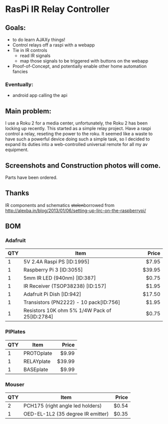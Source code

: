 # RasPi IR Relay Controller

## Goals:
* to do learn AJAXy things!
* Control relays off a raspi with a webapp
* Tie in IR controls
  * read IR signals
  * map those signals to be triggered with buttons on the webapp
* Proof-of-Concept, and potentially enable other home automation fancies

### Eventually:
* android app calling the api

## Main problem:
I use a Roku 2 for a media center, unfortunately, the Roku 2 has been locking up recently.
This started as a simple relay project. Have a raspi control a relay, reseting the power to the roku.
It seemed like a waste to have such a powerful device doing such a simple task, so I decided to
expand its duties into a web-controlled universal remote for all my av equipment.

## Screenshots and Construction photos will come.
Parts have been ordered.

## Thanks
IR components and schematics ~~stolen~~borrowed from http://alexba.in/blog/2013/01/06/setting-up-lirc-on-the-raspberrypi/

## BOM
### Adafruit
| QTY | Item                                                  | Price  |
| --- | ----------------------------------------------------- | ------:|
| 1   | 5V 2.4A Raspi PS [ID:1995]                            |  $7.95 |
| 1   | Raspberry Pi 3 [ID:3055]                              | $39.95 |
| 1   | 5mm IR LED (940nm) [ID:387]                           |  $0.75 |
| 1   | IR Receiver (TSOP38238) [ID:157]                      |  $1.95 |
| 1   | Adafruit Pi Dish [ID:942]                             | $17.50 |
| 1   | Transistors (PN2222) - 10 pack[ID:756]                |  $1.95 |
| 1   | Resistors 10K ohm 5% 1/4W Pack of 25[ID:2784]         |  $0.75 |

### PIPlates
| QTY | Item                                                  | Price  |
| --- | ----------------------------------------------------- | ------:|
| 1   | PROTOplate                                            |  $9.99 |
| 1   | RELAYplate                                            | $39.99 |
| 1   | BASEplate                                             |  $9.99 |

### Mouser
| QTY | Item                                                  | Price  |
| --- | ----------------------------------------------------- | ------:|
| 2   | PCH175 (right angle led holders)                      |  $0.54 |
| 1   | OED-EL-1L2 (35 degree IR emitter)                     |  $0.35 |
